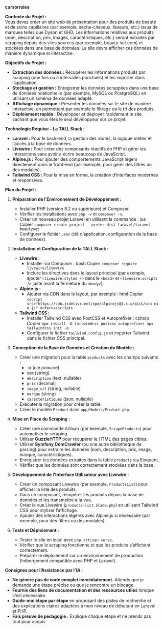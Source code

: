 **cursorrules**

**Contexte du Projet :**  
Vous devez créer un site web de présentation pour des produits de beauté et de soins capillaires (par exemple, sèche-cheveux, lisseurs, etc.) issus de marques telles que Dyson et GHD. Les informations relatives aux produits (nom, description, prix, images, caractéristiques, etc.) seront extraites par scraping depuis des sites sources (par exemple, beauty-set.com) et stockées dans une base de données. Le site devra afficher ces données de manière dynamique et interactive.

**Objectifs du Projet :**

-   **Extraction des données :** Récupérer les informations produits par scraping (une fois ou à intervalles ponctuels) et les importer dans l’application.
-   **Stockage et gestion :** Enregistrer les données scrappées dans une base de données relationnelle (par exemple, MySQL ou PostgreSQL) en utilisant un schéma de données adapté.
-   **Affichage dynamique :** Présenter les données sur le site de manière interactive, en permettant par exemple le filtrage ou le tri des produits.
-   **Déploiement rapide :** Développer et déployer rapidement le site, sachant que vous êtes le seul développeur sur ce projet.

**Technologie Requise – La TALL Stack :**

-   **Laravel :** Pour le back-end, la gestion des routes, la logique métier et l’accès à la base de données.
-   **Livewire :** Pour créer des composants réactifs en PHP et gérer les interactions sans avoir à écrire beaucoup de JavaScript.
-   **Alpine.js :** Pour ajouter des comportements JavaScript légers directement dans le front-end (par exemple, pour gérer des filtres ou des modales).
-   **Tailwind CSS :** Pour la mise en forme, la création d’interfaces modernes et responsives.

**Plan du Projet :**

1. **Préparation de l’Environnement de Développement :**

    - Installer PHP (version 8.2 ou supérieure) et Composer.
    - Vérifier les installations avec `php -v` et `composer -v`.
    - Créer un nouveau projet Laravel en utilisant la commande :
        lua
        Copier
        `composer create-project --prefer-dist laravel/laravel beautyset`
    - Configurer le fichier `.env` (clé d’application, configuration de la base de données).

2. **Installation et Configuration de la TALL Stack :**

    - **Livewire :**
        - Installer via Composer :
            bash
            Copier
            `composer require livewire/livewire`
        - Inclure les directives dans le layout principal (par exemple, ajouter `<livewire:styles />` dans le `<head>` et `<livewire:scripts />` juste avant la fermeture du `<body>`).
    - **Alpine.js :**
        - Ajouter via CDN dans le layout, par exemple :
            html
            Copier
            `<script src="https://cdn.jsdelivr.net/npm/alpinejs@3.x.x/dist/cdn.min.js" defer></script>`
    - **Tailwind CSS :**
        - Installer Tailwind CSS avec PostCSS et Autoprefixer :
            csharp
            Copier
            `npm install -D tailwindcss postcss autoprefixer npx tailwindcss init -p`
        - Configurer le fichier `tailwind.config.js` et importer Tailwind dans le fichier CSS principal.

3. **Conception de la Base de Données et Création du Modèle :**

    - Créer une migration pour la table `products` avec les champs suivants :
        - `id` (clé primaire)
        - `nom` (string)
        - `description` (text, nullable)
        - `prix` (decimal)
        - `image_url` (string, nullable)
        - `marque` (string)
        - `caracteristiques` (json, nullable)
    - Exécuter la migration pour créer la table.
    - Créer le modèle `Product` dans `app/Models/Product.php`.

4. **Mise en Place du Scraping :**

    - Créer une commande Artisan (par exemple, `ScrapeProducts`) pour automatiser le scraping.
    - Utiliser **GuzzleHTTP** pour récupérer le HTML des pages cibles.
    - Utiliser **Symfony DomCrawler** (ou une autre bibliothèque de parsing) pour extraire les données (nom, description, prix, image, marque, caractéristiques).
    - Enregistrer les données extraites dans la table `products` via Eloquent.
    - Vérifier que les données sont correctement stockées dans la base.

5. **Développement de l’Interface Utilisateur avec Livewire :**

    - Créer un composant Livewire (par exemple, `ProductsList`) pour afficher la liste des produits.
    - Dans ce composant, récupérer les produits depuis la base de données et les transmettre à la vue.
    - Créer la vue Livewire (`products-list.blade.php`) en utilisant Tailwind CSS pour styliser l’affichage.
    - Ajouter des interactions légères avec Alpine.js si nécessaire (par exemple, pour des filtres ou des modales).

6. **Tests et Déploiement :**

    - Tester le site en local avec `php artisan serve`.
    - Vérifier que le scraping fonctionne et que les produits s’affichent correctement.
    - Préparer le déploiement sur un environnement de production (hébergement compatible avec PHP et Laravel).

**Consignes pour l’Assistance par l’IA :**

-   **Ne génère pas de code complet immédiatement.** Attends que je demande une étape précise ou que je rencontre un blocage.
-   **Fournis des liens de documentation et des ressources utiles** lorsque c’est nécessaire.
-   **Guide-moi étape par étape** en proposant des pistes de recherche et des explications claires adaptées à mon niveau de débutant en Laravel et PHP.
-   **Fais preuve de pédagogie :** Explique chaque étape et ne prends pas tout pour acquis
